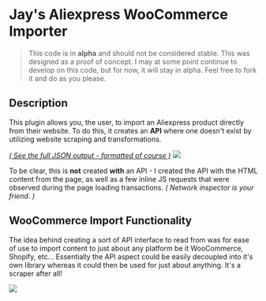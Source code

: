 # Jay's Aliexpress WooCommerce Importer

> This code is in **alpha** and should not be considered stable. This was designed as a proof of concept. I may at some
point continue to develop on this code, but for now, it will stay in alpha. Feel free to fork it and do as you please.

## Description

This plugin allows you, the user, to import an Aliexpress product directly from their website. To do this, it creates an 
**API** where one doesn't exist by utilizing website scraping and transformations.

[_( See the full JSON output - formatted of course )_](https://gist.github.com/JayWood/9e9d3e1731cee5ff9e92d539492d9853)
![](https://i.gyazo.com/5a0d5042bfccd324ba52011fa4cc4853.png)

To be clear, this is **not** created **with** an API - I created the API with the HTML content from the page, as well
as a few inline JS requests that were observed during the page loading transactions. _( Network inspector is your friend. )_

## WooCommerce Import Functionality
The idea behind creating a sort of API interface to read from was for ease of use to import content to just about any
platform be it WooCommerce, Shopify, etc... Essentially the API aspect could be easily decoupled into it's own library
whereas it could then be used for just about anything. It's a scraper after all!

![](https://i.gyazo.com/8da86cd883c785cd1f02ec08bd1edca5.gif)